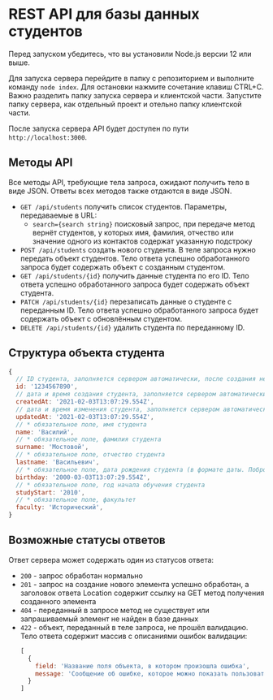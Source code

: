 # REST API для базы данных студентов

Перед запуском убедитесь, что вы установили Node.js версии 12 или выше.

Для запуска сервера перейдите в папку с репозиторием и выполните команду `node index`. Для остановки нажмите сочетание клавиш CTRL+C. Важно разделить папку запуска сервера и клиентской части. Запустите папку сервера, как отдельный проект и отельно папку клиентской части.

После запуска сервера API будет доступен по пути `http://localhost:3000`.

## Методы API

Все методы API, требующие тела запроса, ожидают получить тело в виде JSON. Ответы всех методов также отдаются в виде JSON.

* `GET /api/students` получить список студентов. Параметры, передаваемые в URL:
    * `search={search string}` поисковый запрос, при передаче метод вернёт студентов, у которых имя, фамилия, отчество или значение одного из контактов содержат указанную подстроку
* `POST /api/students` создать нового студента. В теле запроса нужно передать объект студентов. Тело ответа успешно обработанного запроса будет содержать объект с созданным студентом.
* `GET /api/students/{id}` получить данные студента по его ID. Тело ответа успешно обработанного запроса будет содержать объект студента.
* `PATCH /api/students/{id}` перезаписать данные о студенте с переданным ID. Тело ответа успешно обработанного запроса будет содержать объект с обновлённым студентом.
* `DELETE /api/students/{id}` удалить студента по переданному ID.

## Структура объекта студента

```javascript
{
  // ID студента, заполняется сервером автоматически, после создания нельзя изменить
  id: '1234567890',
  // дата и время создания студента, заполняется сервером автоматически, после создания нельзя изменить. Это полезная информация, которая может потребоваться для последующей доработки приложения.
  createdAt: '2021-02-03T13:07:29.554Z',
  // дата и время изменения студента, заполняется сервером автоматически при изменении студента. Это полезная информация, которая может потребоваться для последующей доработки приложения.
  updatedAt: '2021-02-03T13:07:29.554Z',
  // * обязательное поле, имя студента
  name: 'Василий',
  // * обязательное поле, фамилия студента
  surname: 'Мостовой',
  // * обязательное поле, отчество студента
  lastname: 'Васильевич',
  // * обязательное поле, дата рождения студента (в формате даты. Побробнее читать о функциях объекта Data)
  birthday: '2000-03-03T13:07:29.554Z',
  // * обязательное поле, год начала обучения студента
  studyStart: '2010',
  // * обязательное поле, факультет
  faculty: 'Исторический',
}
```

## Возможные статусы ответов

Ответ сервера может содержать один из статусов ответа:
* `200` - запрос обработан нормально
* `201` - запрос на создание нового элемента успешно обработан, а заголовок ответа Location содержит ссылку на GET метод получения созданного элемента
* `404` - переданный в запросе метод не существует или запрашиваемый элемент не найден в базе данных
* `422` - объект, переданный в теле запроса, не прошёл валидацию. Тело ответа содержит массив с описаниями ошибок валидации:
  ```javascript
  [
    {
      field: 'Название поля объекта, в котором произошла ошибка',
      message: 'Сообщение об ошибке, которое можно показать пользователю'
    }
  ]
  ```

